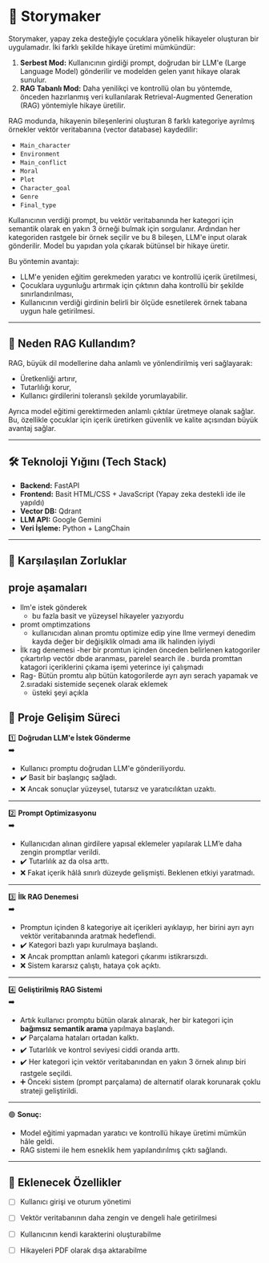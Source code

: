 # 📖 Storymaker

Storymaker, yapay zeka desteğiyle çocuklara yönelik hikayeler oluşturan bir uygulamadır. İki farklı şekilde hikaye üretimi mümkündür:

1. **Serbest Mod:** Kullanıcının girdiği prompt, doğrudan bir LLM'e (Large Language Model) gönderilir ve modelden gelen yanıt hikaye olarak sunulur.
2. **RAG Tabanlı Mod:** Daha yenilikçi ve kontrollü olan bu yöntemde, önceden hazırlanmış veri kullanılarak Retrieval-Augmented Generation (RAG) yöntemiyle hikaye üretilir.

RAG modunda, hikayenin bileşenlerini oluşturan 8 farklı kategoriye ayrılmış örnekler vektör veritabanına (vector database) kaydedilir:
- `Main_character`
- `Environment`
- `Main_conflict`
- `Moral`
- `Plot`
- `Character_goal`
- `Genre`
- `Final_type`

Kullanıcının verdiği prompt, bu vektör veritabanında her kategori için semantik olarak en yakın 3 örneği bulmak için sorgulanır. Ardından her kategoriden rastgele bir örnek seçilir ve bu 8 bileşen, LLM'e input olarak gönderilir. Model bu yapıdan yola çıkarak bütünsel bir hikaye üretir.

Bu yöntemin avantajı:
- LLM'e yeniden eğitim gerekmeden yaratıcı ve kontrollü içerik üretilmesi,
- Çocuklara uygunluğu artırmak için çıktının daha kontrollü bir şekilde sınırlandırılması,
- Kullanıcının verdiği girdinin belirli bir ölçüde esnetilerek örnek tabana uygun hale getirilmesi.

---

## 🤖 Neden RAG Kullandım?

RAG, büyük dil modellerine daha anlamlı ve yönlendirilmiş veri sağlayarak:
- Üretkenliği artırır,
- Tutarlılığı korur,
- Kullanıcı girdilerini toleranslı şekilde yorumlayabilir.

Ayrıca model eğitimi gerektirmeden anlamlı çıktılar üretmeye olanak sağlar. Bu, özellikle çocuklar için içerik üretirken güvenlik ve kalite açısından büyük avantaj sağlar.

---

## 🛠️ Teknoloji Yığını (Tech Stack)

- **Backend:** FastAPI
- **Frontend:** Basit HTML/CSS + JavaScript (Yapay zeka destekli ide ile yapıldı)
- **Vector DB:** Qdrant
- **LLM API:** Google Gemini 
- **Veri İşleme:** Python + LangChain

---

## 🧩 Karşılaşılan Zorluklar
## proje aşamaları 
- llm'e istek gönderek
    - bu fazla basit ve yüzeysel hikayeler yazıyordu
- promt omptimzations
    - kullanıcıdan alınan promtu optimize edip yine llme vermeyi denedim kayda değer bir değişiklik olmadı ama ilk halinden iyiydi
- İlk rag denemesi
     -her bir promtun içinden önceden belirlenen katogoriler çıkartırlıp vectör dbde aranması, parelel search ile . burda promttan katagori içeriklerini çıkama işemi yeterince iyi çalışmadı
- Rag- Bütün promtu alıp bütün katogorilerde ayrı ayrı serach yapamak ve 2.sıradaki sistemide seçenek olarak eklemek
    - üsteki şeyi açıkla


## 🚀 Proje Gelişim Süreci

1️⃣ **Doğrudan LLM'e İstek Gönderme**  
➡️  
- Kullanıcı promptu doğrudan LLM'e gönderiliyordu.  
- ✔️ Basit bir başlangıç sağladı.  
- ❌ Ancak sonuçlar yüzeysel, tutarsız ve yaratıcılıktan uzaktı.

---

2️⃣ **Prompt Optimizasyonu**  
➡️  
- Kullanıcıdan alınan girdilere yapısal eklemeler yapılarak LLM’e daha zengin promptlar verildi.  
- ✔️ Tutarlılık az da olsa arttı.  
- ❌ Fakat içerik hâlâ sınırlı düzeyde gelişmişti. Beklenen etkiyi yaratmadı.

---

3️⃣ **İlk RAG Denemesi**  
➡️  
- Promptun içinden 8 kategoriye ait içerikleri ayıklayıp, her birini ayrı ayrı vektör veritabanında aratmak hedeflendi.  
- ✔️ Kategori bazlı yapı kurulmaya başlandı.  
- ❌ Ancak prompttan anlamlı kategori çıkarımı istikrarsızdı.  
- ❌ Sistem kararsız çalıştı, hataya çok açıktı.

---

4️⃣ **Geliştirilmiş RAG Sistemi**  
➡️  
- Artık kullanıcı promptu bütün olarak alınarak, her bir kategori için **bağımsız semantik arama** yapılmaya başlandı.  
- ✔️ Parçalama hataları ortadan kalktı.  
- ✔️ Tutarlılık ve kontrol seviyesi ciddi oranda arttı.  
- ✔️ Her kategori için vektör veritabanından en yakın 3 örnek alınıp biri rastgele seçildi.  
- ➕ Önceki sistem (prompt parçalama) de alternatif olarak korunarak çoklu strateji geliştirildi.

---

🟢 **Sonuç:**
- Model eğitimi yapmadan yaratıcı ve kontrollü hikaye üretimi mümkün hâle geldi.
- RAG sistemi ile hem esneklik hem yapılandırılmış çıktı sağlandı.


---

## 🚧 Eklenecek Özellikler

- [ ] Kullanıcı girişi ve oturum yönetimi
- [ ] Vektör veritabanının daha zengin ve dengeli hale getirilmesi
- [ ] Kullanıcının kendi karakterini oluşturabilme
- [ ] Hikayeleri PDF olarak dışa aktarabilme

